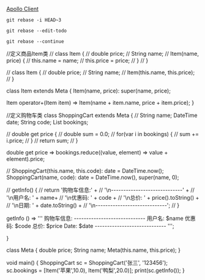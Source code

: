 [Apollo Client](https://www.apollographql.com/docs/react/)

```
git rebase -i HEAD~3

git rebase --edit-todo

git rebase --continue
```

//定义商品Item类
// class Item {
//   double price;
//   String name;
//   Item(name, price) {
//     this.name = name;
//     this.price = price;
//   }
// }

// class Item {
//   double price;
//   String name;
//   Item(this.name, this.price);
// }

class Item extends Meta {
  Item(name, price): super(name, price);

  Item operator+(Item item) => Item(name + item.name, price + item.price);
}

//定义购物车类
class ShoppingCart extends Meta {
  // String name;
  DateTime date;
  String code;
  List<Item> bookings;

  // double get price {
  //   double sum = 0.0;
  //   for(var i in bookings) {
  //     sum += i.price;
  //   }
  //   return sum;
  // }

  double get price => bookings.reduce((value, element) => value + element).price;

  // ShoppingCart(this.name, this.code): date = DateTime.now();
  ShoppingCart(name, code): date = DateTime.now(), super(name, 0);

  // getInfo() {
  //   return '购物车信息:' +
  //         '\n-----------------------------' +
  //         '\n用户名: ' + name+
  //         '\n优惠码: ' + code +
  //         '\n总价: ' + price().toString() +
  //         '\n日期: ' + date.toString() +
  //         '\n-----------------------------';
  // }

  getInfo () => '''
    购物车信息:
    -----------------------------
      用户名: $name
      优惠码: $code
      总价: $price
      Date: $date
    -----------------------------
    ''';
  
}

class Meta {
  double price;
  String name;
  Meta(this.name, this.price);
}

void main() {
  ShoppingCart sc = ShoppingCart('张三', '123456');
  sc.bookings = [Item('苹果',10.0), Item('鸭梨',20.0)];
  print(sc.getInfo());
}
